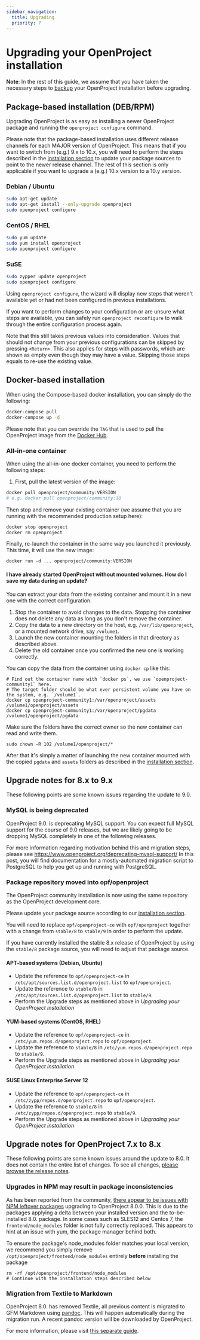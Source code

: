 ```yaml
---
sidebar_navigation:
  title: Upgrading
  priority: 7
---
```


# Upgrading your OpenProject installation

<div class="alert alert-warning" role="alert">

**Note**: In the rest of this guide, we assume that you have taken the necessary steps to [backup](../backing-up) your OpenProject installation before upgrading.

</div>

## Package-based installation (DEB/RPM)

Upgrading OpenProject is as easy as installing a newer OpenProject package and
running the `openproject configure` command.

<div class="alert alert-info" role="alert">

Please note that the package-based installation uses different release channels for each MAJOR version of OpenProject. This means that if you want to switch from (e.g.) 9.x to 10.x, you will need to perform the steps described in the [installation section](../../installation/packaged) to update your package sources to point to the newer release channel. The rest of this section is only applicable if you want to upgrade a (e.g.) 10.x version to a 10.y version.

</div>

### Debian / Ubuntu

```bash
sudo apt-get update
sudo apt-get install --only-upgrade openproject
sudo openproject configure
```

### CentOS / RHEL

```bash
sudo yum update
sudo yum install openproject
sudo openproject configure
```

### SuSE

```bash
sudo zypper update openproject
sudo openproject configure
```


<div class="alert alert-info" role="alert">

Using `openproject configure`, the wizard will display new steps that weren't available yet or had not been configured in previous installations.

If you want to perform changes to your configuration or are unsure what steps are available, you can safely run `openproject reconfigure` to walk through the entire configuration process again.

Note that this still takes previous values into consideration. Values that should not change from your previous configurations can be skipped by pressing `<Return>`. This also applies for steps with passwords, which are shown as empty even though they may have a value. Skipping those steps equals to re-use the existing value.

</div>

## Docker-based installation

When using the Compose-based docker installation, you can simply do the following:

```bash
docker-compose pull
docker-compose up -d
```

Please note that you can override the `TAG` that is used to pull the OpenProject image from the [Docker Hub](https://hub.docker.com/r/openproject/community).

### All-in-one container

When using the all-in-one docker container, you need to perform the following steps:

1. First, pull the latest version of the image:

```bash
docker pull openproject/community:VERSION
# e.g. docker pull openproject/community:10
```

Then stop and remove your existing container (we assume that you are running with the recommended production setup here):

```bash
docker stop openproject
docker rm openproject
```

Finally, re-launch the container in the same way you launched it previously.
This time, it will use the new image:

```
docker run -d ... openproject/community:VERSION
```

#### I have already started OpenProject without mounted volumes. How do I save my data during an update?

You can extract your data from the existing container and mount it in a new one with the correct configuration.

1. Stop the container to avoid changes to the data. Stopping the container does not delete any data as long as you don't remove the container.
2. Copy the data to a new directory on the host, e.g. `/var/lib/openproject`, or a mounted network drive, say `/volume1`.
3. Launch the new container mounting the folders in that directory as described above.
4. Delete the old container once you confirmed the new one is working correctly.

You can copy the data from the container using `docker cp` like this:

```
# Find out the container name with `docker ps`, we use `openproject-community1` here.
# The target folder should be what ever persistent volume you have on the system, e.g. `/volume1`.
docker cp openproject-community1:/var/openproject/assets /volume1/openproject/assets
docker cp openproject-community1:/var/openproject/pgdata /volume1/openproject/pgdata
```

Make sure the folders have the correct owner so the new container can read and write them.

```
sudo chown -R 102 /volume1/openproject/*
```

After that it's simply a matter of launching the new container mounted with the copied `pgdata` and `assets` folders
as described in the [installation section](../../installation/docker/#recommended-usage).

## Upgrade notes for 8.x to 9.x

These following points are some known issues regarding the update to 9.0.

### MySQL is being deprecated

OpenProject 9.0. is deprecating MySQL support. You can expect full MySQL
support for the course of 9.0 releases, but we are likely going to be dropping
MySQL completely in one of the following releases.

For more information regarding motivation behind this and migration steps,
please see https://www.openproject.org/deprecating-mysql-support/ In this post,
you will find documentation for a mostly-automated migration script to
PostgreSQL to help you get up and running with PostgreSQL.

### Package repository moved into opf/openproject

The OpenProject community installation is now using the same repository as the OpenProject development core.

Please update your package source according to our [installation section](../../installation/packaged).

You will need to replace `opf/openproject-ce` with `opf/openproject` together with a change from `stable/8` to `stable/9` in order to perform the update.

If you have currently installed the stable 8.x release of OpenProject by using the `stable/8` package source,
you will need to adjust that package source.

#### APT-based systems (Debian, Ubuntu)

 - Update the reference to `opf/openproject-ce` in `/etc/apt/sources.list.d/openproject.list` to `opf/openproject`.
 - Update the reference to `stable/8` in `/etc/apt/sources.list.d/openproject.list` to `stable/9`.
 - Perform the Upgrade steps as mentioned above in *Upgrading your OpenProject installation*

#### YUM-based systems (CentOS, RHEL)

 - Update the reference to `opf/openproject-ce` in `/etc/yum.repos.d/openproject.repo` to `opf/openproject`.
 - Update the reference to `stable/8` in `/etc/yum.repos.d/openproject.repo` to `stable/9`.
 - Perform the Upgrade steps as mentioned above in *Upgrading your OpenProject installation*

#### SUSE Linux Enterprise Server 12

 - Update the reference to `opf/openproject-ce` in `/etc/zypp/repos.d/openproject.repo` to `opf/openproject`.
 - Update the reference to `stable/8` in `/etc/zypp/repos.d/openproject.repo` to `stable/9`.
 - Perform the Upgrade steps as mentioned above in *Upgrading your OpenProject installation*

## Upgrade notes for OpenProject 7.x to 8.x

These following points are some known issues around the update to 8.0. It does not contain the entire list of changes. To see all changes, [please browse the release notes](https://docs.openproject.org/release-notes/8-0-0/).

### Upgrades in NPM may result in package inconsistencies

As has been reported from the community, [there appear to be issues with NPM leftover packages](https://community.openproject.com/projects/openproject/work_packages/28571) upgrading to OpenProject 8.0.0. This is due to the packages applying a delta between your installed version and the to-be-installed 8.0. package. In some cases such as SLES12 and Centos 7, the `frontend/node_modules` folder is not fully correctly replaced. This appears to hint at an issue with yum, the package manager behind both.

To ensure the package's node_modules folder matches your local version, we recommend you simply remove `/opt/openproject/frontend/node_modules` entirely **before** installing the package

```
rm -rf /opt/openproject/frontend/node_modules
# Continue with the installation steps described below
```

### Migration from Textile to Markdown

OpenProject 8.0. has removed Textile, all previous content is migrated to GFM Markdown using [pandoc](https://pandoc.org). This will happen automatically during the migration run. A recent pandoc version will be downloaded by OpenProject.

For more information, please visit [this separate guide](../../misc/textile-migration).
